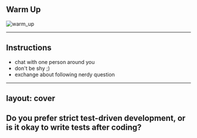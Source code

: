 ## Warm Up
<img src="/warm_up.jpeg" alt="warm_up" class="h-100"/>

---

## Instructions

- chat with one person around you
- don't be shy ;)
- exchange about following nerdy question

---
layout: cover
---

## Do you prefer strict test-driven development, or is it okay to write tests after coding?
